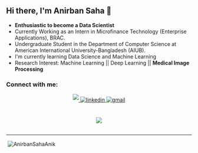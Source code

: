 ## Hi there, I'm Anirban Saha 👋
- **Enthusiastic to become a Data Scientist**
- Currently Working as an Intern in Microfinance Technology (Enterprise Applications), BRAC.
- Undergraduate Student in the Department of Computer Science at American International University-Bangladesh (AIUB).
- I'm currently learning Data Science and Machine Learning
- Research Interest: Machine Learning || Deep Learning || **Medical Image Processing**

### Connect with me:

<div align="center">
<a href="https://www.facebook.com/AnirbanSahaAnik" target="_blank">
<img src="https://img.shields.io/badge/facebook-%231877F2.svg?&style=for-the-badge&logo=facebook&logoColor=white" style="margin-bottom: 5px;" />
</a>
<a href="https://www.linkedin.com/in/anirban-saha-anik/" target="_blank">
<img src=https://img.shields.io/badge/linkedin-%231E77B5.svg?&style=for-the-badge&logo=linkedin&logoColor=white alt=linkedin style="margin-bottom: 5px;" />
</a>
 </a>
 <a href="mailto:anirbansaha002@gmail.com" target="_blank">
<img src=https://img.shields.io/badge/gmail-D14836?&style=for-the-badge&logo=gmail&logoColor=white alt=gmail style="margin-bottom: 5px;" />
</a>
</div>  
<br/>  
<div align="center">
</a>
<!--  <a href="https://anirbansahaAnik.github.io/" target="_blank">
<img src=https://img.shields.io/badge/Anirban%20Saha-Portfolio-green alt=portfolio style="margin-bottom: 5px;" />
</a> -->
</div><br/>
<div align="center">
<img src="https://komarev.com/ghpvc/?username=AnirbanSahaAnik&&style=flat-square" align="center" />
</div> 
 

<br />



---

<p>&nbsp;<img align="center" src="https://github-readme-stats.vercel.app/api/top-langs/?username=AnirbanSahaAnik&layout=compact" alt="AnirbanSahaAnik" /></p>


